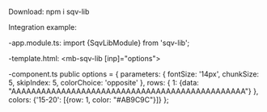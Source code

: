 Download: npm i sqv-lib 

Integration example:

-app.module.ts:
import {SqvLibModule} from 'sqv-lib';


-template.html:
<mb-sqv-lib [inp]="options"></mb-sqv-lib>

-component.ts
public options = {
  parameters: {
    fontSize: '14px',
    chunkSize: 5,
    skipIndex: 5,
    colorChoice: 'opposite'
  },
  rows: {
    1: {data: "AAAAAAAAAAAAAAAAAAAAAAAAAAAAAAAAAAAAAAAAAAAAAAA"}
  },
  colors: {'15-20': [{row: 1, color: "#AB9C9C"}]}
};
